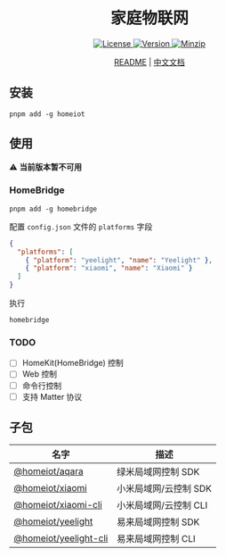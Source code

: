 <h1 align="center">家庭物联网</h1>

<p align="center">
  <a href="https://github.com/qq15725/homeiot/blob/master/LICENSE" class="mr-3">
    <img src="https://img.shields.io/npm/l/homeiot.svg" alt="License">
  </a>
  <a href="https://www.npmjs.com/package/homeiot">
    <img src="https://img.shields.io/npm/v/homeiot.svg" alt="Version">
  </a>
  <a href="https://cdn.jsdelivr.net/npm/homeiot/dist/index.js">
    <img src="https://img.shields.io/bundlephobia/minzip/homeiot" alt="Minzip">
  </a>
</p>

<p align="center"><a href="README.md">README</a> | <a href="README_zh.md">中文文档</a></p>

## 安装

```shell
pnpm add -g homeiot
```

## 使用

⚠️ **当前版本暂不可用**

### HomeBridge

```shell
pnpm add -g homebridge
```

配置 `config.json` 文件的 `platforms` 字段

```json
{
  "platforms": [
    { "platform": "yeelight", "name": "Yeelight" },
    { "platform": "xiaomi", "name": "Xiaomi" }
  ]
}
```

执行

```shell
homebridge
```

### TODO

- [ ] HomeKit(HomeBridge) 控制
- [ ] Web 控制
- [ ] 命令行控制
- [ ] 支持 Matter 协议

## 子包

| 名字                 | 描述            |
|--------------------|---------------|
| [@homeiot/aqara]   | 绿米局域网控制 SDK   |
| [@homeiot/xiaomi]   | 小米局域网/云控制 SDK |
| [@homeiot/xiaomi-cli] | 小米局域网/云控制 CLI |
| [@homeiot/yeelight] | 易来局域网控制 SDK   |
| [@homeiot/yeelight-cli] | 易来局域网控制 CLI   |

[@homeiot/aqara]: https://github.com/qq15725/homeiot/blob/master/packages/aqara/README_zh.md
[@homeiot/xiaomi]: https://github.com/qq15725/homeiot/blob/master/packages/xiaomi/README_zh.md
[@homeiot/xiaomi-cli]: https://github.com/qq15725/homeiot/blob/master/packages/xiaomi-cli/README_zh.md
[@homeiot/yeelight]: https://github.com/qq15725/homeiot/blob/master/packages/yeelight/README_zh.md
[@homeiot/yeelight-cli]: https://github.com/qq15725/homeiot/blob/master/packages/yeelight-cli/README_zh.md
